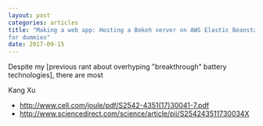 ```yaml
---
layout: post
categories: articles
title: "Making a web app: Hosting a Bokeh server on AWS Elastic Beanstalk
for dummies"
date: 2017-09-15
---
```


Despite my
[previous rant about overhyping "breakthrough" battery technologies],
there are most

Kang Xu
- http://www.cell.com/joule/pdf/S2542-4351(17)30041-7.pdf
- http://www.sciencedirect.com/science/article/pii/S254243511730034X
